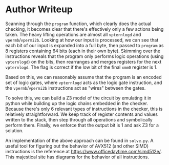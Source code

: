 # Author Writeup

Scanning through the `program` function, which clearly does the actual checking, it becomes clear that there's effectively only a few actions being taken. The heavy lifting operations are almost all `vpternlogd` and `vpermb`/`vpermi2b`. Looking at how our input is processed, we can see that each bit of our input is expanded into a full byte, then passed to `program` as 8 registers containing 64 bits (each in their own byte). Skimming over the instructions reveals that the program only performs logic operations (using `vpternlogd`) on the bits, then rearranges and merges registers for the next `vpternlogd`. The flag is correct if the low bit of the final `xmm0` register is 1.

Based on this, we can reasonably assume that the program is an encoded set of logic gates, where `vpternlogd` acts as the logic gate instruction, and the `vpermb`/`vpermi2b` instructions act as "wires" between the gates.

To solve this, we can build a Z3 model of the circuit by emulating it in python while building up the logic chains embedded in the checker. Because there's only 6 relevant types of instructions in the checker, this is relatively straightforward. We keep track of register contents and values written to the stack, then step through all operations and symbolically perform them. Finally, we enforce that the output bit is 1 and ask Z3 for a solution.

An implementation of the above approach can be found in `solve.py`. A useful tool for figuring out the behavior of AVX512 (and other SIMD) instructions is the reference at https://www.officedaytime.com/simd512e/. This majestical site has diagrams for the behavior of all instructions.
